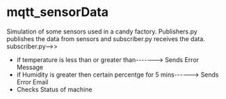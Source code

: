 # mqtt_sensorData
Simulation of some sensors used in a candy factory.
Publishers.py publishes the data from sensors and subscriber.py receives the data.
subscriber.py-->><ul><li> if temperature is less than or greater than-------> Sends Error Message</li>
                  <li>if Humidity is greater then certain percentge for 5 mins------> Sends Error Email</li>
                  <li>Checks Status of machine</li></ul>
